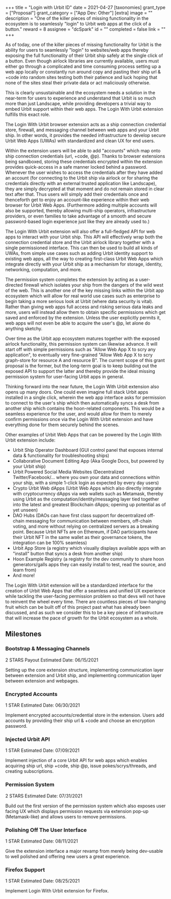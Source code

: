 +++
title = "Login with Urbit ID"
date = 2021-04-27
[taxonomies]
grant_type = ["Proposal"]
grant_category = ["App Dev: Other"]
[extra]
image = ""
description = "One of the killer pieces of missing functionality in the ecosystem is to seamlessly \"login\" to Urbit web apps at the click of a button."
reward = 8
assignee = "dcSpark"
id = ""
completed = false
link = ""
+++

As of today, one of the killer pieces of missing functionality for Urbit is the ability for users to seamlessly "login" to websites/web apps thereby exposing the full functionality of their Urbit ship safely at the single click of a button. Even though airlock libraries are currently available, users must either go through a complicated and time consuming process setting up a web app locally or constantly run around copy and pasting their ship url & +code into random sites testing both their patience and luck hoping that none of the sites steal their private data or act maliciously otherwise.

This is clearly unsustainable and the ecosystem needs a solution in the near-term for users to experience and understand that Urbit is so much more than just Landscape, while providing developers a trivial way to embed Urbit support within their web apps. The Login With Urbit extension fulfills this exact role.

The Login With Urbit browser extension acts as a ship connection credential store, firewall, and messaging channel between web apps and your Urbit ship. In other words, it provides the needed infrastructure to develop secure Urbit Web Apps (UWAs) with standardized and clean UX for end users.

Within the extension users will be able to add "accounts" which map onto ship connection credentials (url, +code, @p). Thanks to browser extensions being sandboxed, storing these credentials encrypted within the extension provides quick-access in a safe manner locked behind a password. Whenever the user wishes to access the credentials after they have added an account (for connecting to the Urbit ship via airlock or for sharing the credentials directly with an external trusted application like Landscape), they are simply decrypted at that moment and do not remain stored in clear text after that. Thus users will simply add their credentials once and thenceforth get to enjoy an account-like experience within their web browser for Urbit Web Apps. (Furthermore adding multiple accounts will also be supported, thereby allowing multi-ship operators, infrastructure providers, or even families to take advantage of a smooth and secure password-based login experience just like they are already used to.)

The Login With Urbit extension will also offer a full-fledged API for web apps to interact with your Urbit ship. This API will effectively wrap both the connection credential store and the Urbit airlock library together with a single permissioned interface. This can then be used to build all kinds of UWAs, from simple use cases such as adding Urbit identity support to existing web apps, all the way to creating first-class Urbit Web Apps which integrate directly with your Urbit ship as a mechanism for storage, identity, networking, computation, and more.

The permission system completes the extension by acting as a user-directed firewall which isolates your ship from the dangers of the wild west of the web. This is another one of the key missing links within the Urbit app ecosystem which will allow for real world use cases such as enterprise to begin taking a more serious look at Urbit (where data security is vital). Rather than giving web apps full access and risking serious data leaks and more, users will instead allow them to obtain specific permissions which get saved and enforced by the extension. Unless the user explicitly permits it, web apps will not even be able to acquire the user's @p, let alone do anything sketchy.

Over time as the Urbit app ecosystem matures together with the exposed airlock functionality, this permission system can likewise advance. It will start off with simple permissions such as "Allow Web App X to scry any application", to eventually very fine-grained "Allow Web App X to scry graph-store for resource A and resource B". The current scope of this grant proposal is the former, but the long-term goal is to keep building out the exposed API to support the latter and thereby provide the ideal missing permission system for user-facing Urbit apps in general.

Thinking forward into the near future, the Login With Urbit extension also opens up many doors. One could even imagine full stack Urbit apps installed in a single click, wherein the web app interface asks for permission to connect to the user's ship which then automatically syncs a desk from another ship which contains the hoon-related components. This would be a seamless experience for the user, and would allow for them to merely confirm permissions once via the Login With Urbit extension and have everything done for them securely behind the scenes.

Other examples of Urbit Web Apps that can be powered by the Login With Urbit extension include:

- Urbit Ship Operator Dashboard (GUI control panel that exposes internal data & functionality for troubleshooting ships)
- Collaborative Document Editing App (Aka Google Docs, but powered by your Urbit ship)
- Urbit Powered Social Media Websites (Decentralized Twitter/Facebook/… where you own your data and connections within your ship, with a simple 1-click login as expected by every day users)
- Crypto Urbit Web dApps (Urbit Web Apps which also directly integrate with cryptocurrency dApps via web wallets such as Metamask, thereby using Urbit as the computation/identity/messaging layer tied together into the latest and greatest Blockchain dApps; opening up potential as of yet unseen)
- DAO Hubs (DAOs can have first class support for decentralized off-chain messaging for communication between members, off-chain voting, and more without relying on centralized servers as a breaking point. Because Urbit NFTs are on Ethereum, if DAO participants have their Urbit NFT in the same wallet as their governance tokens, the integration can be 100% seamless)
- Urbit App Store (a registry which visually displays available apps with an "install" button that syncs a desk from another ship)
- Hoon Example Registry (a registry for the dev community to share hoon generators/galls apps they can easily install to test, read the source, and learn from)
- And more!

The Login With Urbit extension will be a standardized interface for the creation of Urbit Web Apps that offer a seamless and unified UX experience while tackling the user-facing permission problem so that devs will not have to reinvent the wheel every time. There are countless pieces of low-hanging fruit which can be built off of this project past what has already been discussed, and as such we consider this to be a key piece of infrastructure that will increase the pace of growth for the Urbit ecosystem as a whole.

## Milestones

### Bootstrap & Messaging Channels

2 STARS Payout
Estimated Date: 06/15/2021

Setting up the core extension structure, implementing communication layer between extension and Urbit ship, and implementing communication layer between extension and webpages.

### Encrypted Accounts

1 STAR
Estimated Date: 06/30/2021

Implement encrypted accounts/credential store in the extension. Users add accounts by providing their ship url & +code and choose an encryption password.

### Injected Urbit API

1 STAR
Estimated Date: 07/09/2021

Implement injection of a core Urbit API for web apps which enables acquiring ship url, ship +code, ship @p, issue pokes/scrys/threads, and creating subscriptions.

### Permission System

2 STARS
Estimated Date: 07/31/2021

Build out the first version of the permission system which also exposes user facing UX which displays permission requests via extension pop-up (Metamask-like) and allows users to remove permissions.

### Polishing Off The User Interface

1 STAR
Estimated Date: 08/11/2021

Give the extension interface a major revamp from merely being dev-usable to well polished and offering new users a great experience.

### Firefox Support

1 STAR
Estimated Date: 08/25/2021

Implement Login With Urbit extension for Firefox.
